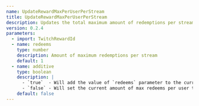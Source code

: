 ```yaml
---
name: UpdateRewardMaxPerUserPerStream
title: UpdateRewardMaxPerUserPerStream
description: Updates the total maximum amount of redemptions per stream, per user, for the specified reward
version: 0.2.4
parameters:
  - import: TwitchRewardId
  - name: redeems
    type: number
    description: Amount of maximum redemptions per stream
    default: 1
  - name: additive
    type: boolean
    description: |
      - `true`  - Will add the value of `redeems` parameter to the current amount of max redeems per user
      - `false` - Will set the current amount of max redeems per user to the value of `redeems` parameter
    default: false
---
```

